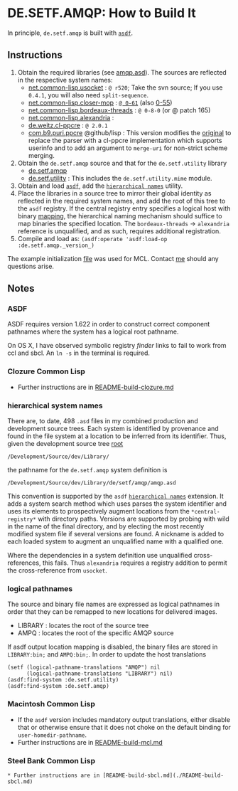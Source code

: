 
DE.SETF.AMQP: How to Build It
============

In principle, `de.setf.amqp` is built with [`asdf`](http://www.common-lisp.net/projects/asdf).


## Instructions

  1. Obtain the required libraries (see [amqp.asd](file://amqp.asd)). The sources are reflected in the respective
system names:
      * [net.common-lisp.usocket](http://common-lisp.net/project/usocket/) : `@ r520`; Take the svn source; 
        If you use `0.4.1`, you will also need `split-sequence`.
      * [net.common-lisp.closer-mop](http://common-lisp.net/project/closer/) : [`@ 0-61`](http://common-lisp.net/project/closer/ftp/closer-mop_0.61.tar.gz)
        (also [0-55](http://common-lisp.net/project/closer/ftp/))
      * [net.common-lisp.bordeaux-threads](http://common-lisp.net/project/bordeaux-threads/) : `@ 0-8-0` (or @ patch 165)
      * [net.common-lisp.alexandria](http://common-lisp.net/projects/alexandria/) : 
      * [de.weitz.cl-ppcre](http://weitz.de/cl-ppcre/) : `@ 2.0.1`
      * [com.b9.puri.ppcre](http://github.com/lisp/com.b9.puri.ppcre) @github/lisp :
         This version modifies the [original](http://puri.b9.com/) to replace the parser with
         a cl-ppcre implementation which supports userinfo and to add an argument to `merge-uri` for non-strict
         scheme merging.
  2. Obtain the `de.setf.amqp` source and that for the `de.setf.utility` library
      * [de.setf.amqp](http://github.com/lisp/de.setf.amqp)
      * [de.setf.utility](http://github.com/lisp/de.setf.utility) :
         This includes the `de.setf.utility.mime` module.
  3. Obtain and load [`asdf`](http://common-lisp.net/projects/asdf/), add the
     [`hierarchical names`](http://github.com/lisp/de.setf.utility/blob/master/asdf/hierarchical-names.lisp) utility.
  4. Place the libraries in a source tree to mirror their global identity as reflected in the required system 
     names, and add the root of this tree to the `asdf` registry. If the central registry entry specifies a logical
     host with binary [mapping](http://github.com/lisp/de.setf.utility/blob/master/pathnames.lisp),
     the hierarchical naming mechanism should suffice to map binaries the specified location.
     The `bordeaux-threads` -> `alexandria` reference is unqualified, and as such, requires additional registration. 
  5. Compile and load as: `(asdf:operate 'asdf:load-op :de.setf.amqp._version_)`

The example initialization [file](./examples/init.lisp) was used for MCL. Contact [me](mailto:james.anderson@setf.de) should any questions arise.

## Notes

### ASDF

ASDF requires version 1.622 in order to construct correct component pathnames where the system has a logical root pathname.

On OS X, I have observed symbolic registry _finder_ links to fail to work from ccl and sbcl. An `ln -s` in the terminal is required.

### Clozure Common Lisp

  * Further instructions are in [README-build-clozure.md](./README-build-clozure.md)

### hierarchical system names

 There are, to date, 498 `.asd` files in my combined production and development source trees.
Each system is identified by provenance and found in the file system at a location to be inferred from its identifier. Thus, given the
development source tree [root](./tree.txt)

    /Development/Source/dev/Library/

the pathname for the `de.setf.amqp` system definition is

    /Development/Source/dev/Library/de/setf/amqp/amqp.asd

This convention is supported by the `asdf`
[`hierarchical names`](http://github.com/lisp/de.setf.utility/blob/master/asdf/hierarchical-names.lisp)
extension.
It adds a system search method which uses parses the system identifier and uses its elements to
prospectively augment locations from the `*central-registry*` with directory paths.
Versions are supported by probing with wild in the name of the final directory, and by
electing the most recently modified system file if several versions are found.
A nickname is added to each loaded system to augment an unqualified name with a qualified one.

Where the dependencies in a system definition use unqualified cross-references, this fails.
Thus `alexandria` requires a registry addition to permit the cross-reference from `usocket`.

### logical pathnames

The source and binary file names are expressed as logical pathnames in order that they can be
remapped to new locations for delivered images.

- LIBRARY : locates the root of the source tree
- AMPQ    : locates the root of the specific AMQP source

If asdf output location mapping is disabled, the binary files are stored in `LIBRARY:bin;` and `AMPQ:bin;`.
In order to update the host translations

    (setf (logical-pathname-translations "AMQP") nil
          (logical-pathname-translations "LIBRARY") nil)
    (asdf:find-system :de.setf.utility)
    (asdf:find-system :de.setf.amqp)

### Macintosh Common Lisp

  * If the `asdf` version includes mandatory output translations, either disable that or
     otherwise ensure that it does not choke on the default binding for `user-homedir-pathname`.
  * Further instructions are in [README-build-mcl.md](./README-build-mcl.md)

### Steel Bank Common Lisp

    * Further instructions are in [README-build-sbcl.md](./README-build-sbcl.md)